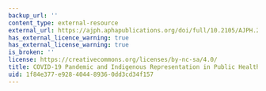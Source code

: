 ```yaml
---
backup_url: ''
content_type: external-resource
external_url: https://ajph.aphapublications.org/doi/full/10.2105/AJPH.2021.306415
has_external_licence_warning: true
has_external_license_warning: true
is_broken: ''
license: https://creativecommons.org/licenses/by-nc-sa/4.0/
title: COVID-19 Pandemic and Indigenous Representation in Public Health Data
uid: 1f84e377-e928-4044-8936-0dd3cd34f157
---
```

